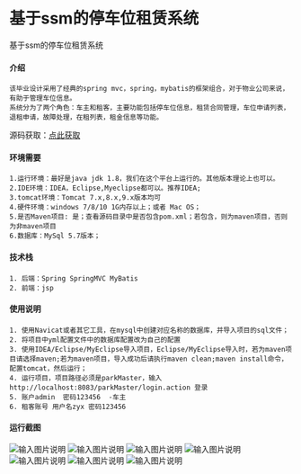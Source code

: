 # 基于ssm的停车位租赁系统
基于ssm的停车位租赁系统


#### 介绍
```
该毕业设计采用了经典的spring mvc，spring，mybatis的框架组合，对于物业公司来说，有助于管理车位信息。
系统分为了两个角色：车主和租客，主要功能包括停车位信息，租赁合同管理，车位申请列表，退租申请，故障处理，在租列表，租金信息等功能。
```

源码获取：[点此获取](http://www.shuyue.fun/?type=productinfo&id=144)

#### 环境需要
```
1.运行环境：最好是java jdk 1.8，我们在这个平台上运行的。其他版本理论上也可以。
2.IDE环境：IDEA，Eclipse,Myeclipse都可以。推荐IDEA;
3.tomcat环境：Tomcat 7.x,8.x,9.x版本均可
4.硬件环境：windows 7/8/10 1G内存以上；或者 Mac OS；
5.是否Maven项目: 是；查看源码目录中是否包含pom.xml；若包含，则为maven项目，否则为非maven项目 
6.数据库：MySql 5.7版本；
```

#### 技术栈
```
1. 后端：Spring SpringMVC MyBatis
2. 前端：jsp
```

#### 使用说明
```
1. 使用Navicat或者其它工具，在mysql中创建对应名称的数据库，并导入项目的sql文件；
2. 将项目中yml配置文件中的数据库配置改为自己的配置
3. 使用IDEA/Eclipse/MyEclipse导入项目，Eclipse/MyEclipse导入时，若为maven项目请选择maven;若为maven项目，导入成功后请执行maven clean;maven install命令，配置tomcat，然后运行；
4. 运行项目，项目路径必须是parkMaster，输入http://localhost:8083/parkMaster/login.action 登录
5. 账户admin  密码123456  -车主
6. 租客账号 用户名zyx 密码123456
```

#### 运行截图
![输入图片说明](https://images.gitee.com/uploads/images/2021/0307/204756_f47e925c_863230.png "屏幕截图.png")
![输入图片说明](https://images.gitee.com/uploads/images/2021/0307/204813_98d51ec1_863230.png "屏幕截图.png")
![输入图片说明](https://images.gitee.com/uploads/images/2021/0307/204825_36eb6fd2_863230.png "屏幕截图.png")
![输入图片说明](https://images.gitee.com/uploads/images/2021/0307/204837_35467046_863230.png "屏幕截图.png")
![输入图片说明](https://images.gitee.com/uploads/images/2021/0307/204852_124b8fe8_863230.png "屏幕截图.png")
![输入图片说明](https://images.gitee.com/uploads/images/2021/0307/204907_e0b545bf_863230.png "屏幕截图.png")
![输入图片说明](https://images.gitee.com/uploads/images/2021/0307/204922_2109a9cd_863230.png "屏幕截图.png")

